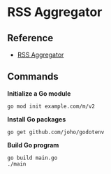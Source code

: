 # RSS Aggregator

## Reference

- [RSS Aggregator](https://youtu.be/un6ZyFkqFKo)

## Commands

**Initialize a Go module**

```shell
go mod init example.com/m/v2
```

**Install Go packages**

```shell
go get github.com/joho/godotenv
```

**Build Go program**

```shell
go build main.go
./main
```